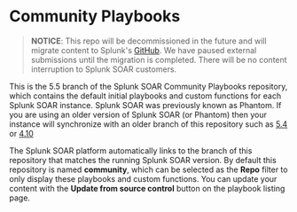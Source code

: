 # Community Playbooks

>**NOTICE**: This repo will be decommissioned in the future and will migrate content to Splunk's [GitHub](https://github.com/splunk). We have paused external submissions until the migration is completed. There will be no content interruption to Splunk SOAR customers.

This is the 5.5 branch of the Splunk SOAR Community Playbooks repository, which contains the default initial playbooks and custom functions for each Splunk SOAR instance. Splunk SOAR was previously known as Phantom. If you are using an older version of Splunk SOAR (or Phantom) then your instance will synchronize with an older branch of this repository such as [5.4](https://github.com/phantomcyber/playbooks/tree/5.4) or [4.10](https://github.com/phantomcyber/playbooks/tree/4.10)

The Splunk SOAR platform automatically links to the branch of this repository that matches the running Splunk SOAR version. By default this repository is named **community**, which can be selected as the **Repo** filter to only display these playbooks and custom functions. You can update your content with the **Update from source control** button on the playbook listing page.
